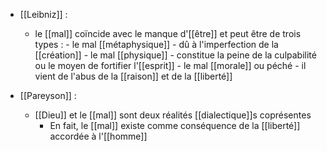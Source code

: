 - [[Leibniz]] :
	- le [[mal]] coïncide avec le manque d'[[être]] et peut être de trois types :
	        - le mal [[métaphysique]]
	          - dû à l'imperfection de la [[création]]
	        - le mal [[physique]]
	          - constitue la peine de la culpabilité ou le moyen de fortifier l'[[esprit]]
	        - le mal [[morale]] ou péché
	          - il vient de l'abus de la [[raison]] et de la [[liberté]]

- [[Pareyson]] :
	- [[Dieu]] et le [[mal]] sont deux réalités [[dialectique]]s coprésentes
	    - En fait, le [[mal]] existe comme conséquence de la [[liberté]] accordée à l'[[homme]]